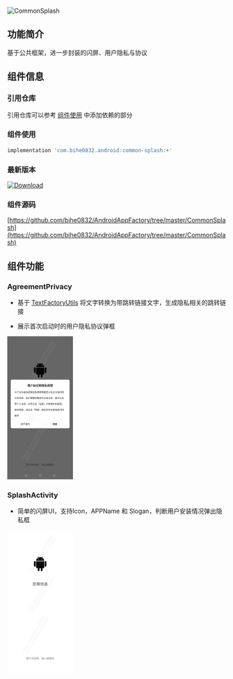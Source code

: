 ![CommonSplash](https://img.shields.io/badge/AndroidAppFactory-CommonSplash-brightgreen)
## 功能简介

基于公共框架，进一步封装的闪屏、用户隐私与协议

## 组件信息

### 引用仓库

引用仓库可以参考 [组件使用](./../start.md) 中添加依赖的部分

### 组件使用

```groovy
implementation 'com.bihe0832.android:common-splash:+'
```

### 最新版本

[ ![Download](https://api.bintray.com/packages/bihe0832/android/common-splash/images/download.svg) ](https://bintray.com/bihe0832/android/common-splash/_latestVersion)

### 组件源码

[https://github.com/bihe0832/AndroidAppFactory/tree/master/CommonSplash](https://github.com/bihe0832/AndroidAppFactory/tree/master/CommonSplash)

## 组件功能

### AgreementPrivacy

- 基于 [TextFactoryUtils](./../libs/noui/lib-text.md#textfactoryutils) 将文字转换为带跳转链接文字，生成隐私相关的跳转链接

- 展示首次启动时的用户隐私协议弹框

<img src="./common-splash/AgreementPrivacy.png" width="30%"/>

### SplashActivity

- 简单的闪屏UI，支持Icon，APPName 和 Slogan，判断用户安装情况弹出隐私框

<img src="./common-splash/SplashActivity.png" width="30%"/>

